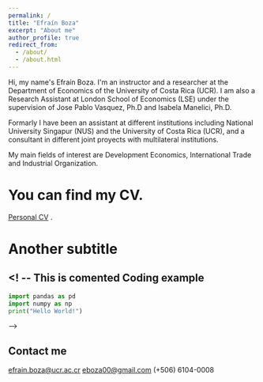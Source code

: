 ```yaml
---
permalink: /
title: "Efraín Boza"
excerpt: "About me"
author_profile: true
redirect_from: 
  - /about/
  - /about.html
---
```


Hi, my name's Efraín Boza. I'm an instructor and a researcher at the Department of Economics of the University of Costa Rica (UCR). 
I am also a Research Assistant at London School of Economics (LSE) under the supervision of Jose Pablo Vasquez, Ph.D and Isabela Manelici, Ph.D.

Formarly I have been an assistant at different institutions including National University Singapur (NUS) and the University of Costa Rica (UCR), and a consultant in different joint proyects with multilateral institutions. 

My main fields of interest are Development Economics, International Trade and Industrial Organization.


You can find my CV. 
======
[Personal CV](https://github.com/eboza00) .



Another subtitle
======

<! -- This is comented
Coding example
------
```python
import pandas as pd
import numpy as np
print("Hello World!")
```
 --> 


Contact me
------
efrain.boza@ucr.ac.cr
eboza00@gmail.com
(+506) 6104-0008
